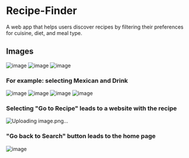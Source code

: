 # Recipe-Finder
A web app that helps users discover recipes by filtering their preferences for cuisine, diet, and meal type.

<h2>Images</h2>

![image](https://github.com/user-attachments/assets/894727e1-f5e5-42a9-b6bb-676f26c2c88a)
![image](https://github.com/user-attachments/assets/938188eb-aae2-48e8-80c2-5cc13070f496)
![image](https://github.com/user-attachments/assets/dbeca15a-e065-4a25-b995-aeab5147400d)

<h3>For example: selecting Mexican and Drink</h3>

![image](https://github.com/user-attachments/assets/f8a3cc27-7402-4c4e-8edb-faa4a70e9855)
![image](https://github.com/user-attachments/assets/0ea245b7-d978-433f-9395-4d52a95c152c)
![image](https://github.com/user-attachments/assets/7e290c75-7490-4579-9bcf-337060b144e3)
![image](https://github.com/user-attachments/assets/23c09b6e-bfd1-46c4-818c-ab009a95197b)


<h3>Selecting "Go to Recipe" leads to a website with the recipe</h3>

![Uploading image.png…]()



<h3>"Go back to Search" button leads to the home page</h3>

![image](https://github.com/user-attachments/assets/db0d46bf-4413-42b1-b1a6-57f80515834a)











